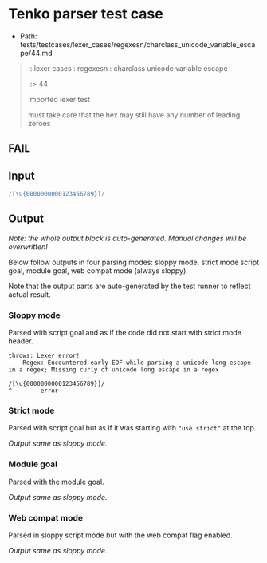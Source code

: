 # Tenko parser test case

- Path: tests/testcases/lexer_cases/regexesn/charclass_unicode_variable_escape/44.md

> :: lexer cases : regexesn : charclass unicode variable escape
>
> ::> 44
>
> Imported lexer test
>
> must take care that the hex may still have any number of leading zeroes

## FAIL

## Input

`````js
/[\u{0000000000123456789}]/
`````

## Output

_Note: the whole output block is auto-generated. Manual changes will be overwritten!_

Below follow outputs in four parsing modes: sloppy mode, strict mode script goal, module goal, web compat mode (always sloppy).

Note that the output parts are auto-generated by the test runner to reflect actual result.

### Sloppy mode

Parsed with script goal and as if the code did not start with strict mode header.

`````
throws: Lexer error!
    Regex: Encountered early EOF while parsing a unicode long escape in a regex; Missing curly of unicode long escape in a regex

/[\u{0000000000123456789}]/
^------- error
`````

### Strict mode

Parsed with script goal but as if it was starting with `"use strict"` at the top.

_Output same as sloppy mode._

### Module goal

Parsed with the module goal.

_Output same as sloppy mode._

### Web compat mode

Parsed in sloppy script mode but with the web compat flag enabled.

_Output same as sloppy mode._
